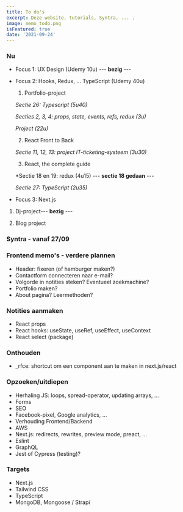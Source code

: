 ```yaml
---
title: To do's 
excerpt: Deze website, tutorials, Syntra, ... .
image: memo_todo.png
isFeatured: true
date: '2021-09-24'
---
```

### Nu

- Focus 1: UX Design (Udemy 10u) --- **bezig** ---

- Focus 2: Hooks, Redux, ... TypeScript (Udemy 40u)

  1. Portfolio-project

  *Sectie 26: Typescript (5u40)*

  *Secties 2, 3, 4: props, state, events, refs, redux (3u)*
  
  *Project (22u)*

  2. React Front to Back

  *Sectie 11, 12, 13: project IT-ticketing-systeem (3u30)*

  3. React, the complete guide

  *Sectie 18 en 19: redux (4u15) --- **sectie 18 gedaan** ---
  
  *Sectie 27: TypeScript (2u35)* 

- Focus 3: Next.js 

1. Dj-project--- **bezig** ---

2. Blog project


### Syntra - vanaf 27/09


### Frontend memo's - verdere plannen

- Header: fixeren (of hamburger maken?)
- Contactform connecteren naar e-mail?
- Volgorde in notities steken? Eventueel zoekmachine? 
- Portfolio maken? 
- About pagina? Leermethoden? 

### Notities aanmaken 

- React props
- React hooks: useState, useRef, useEffect, useContext
- React select (package)

### Onthouden

- _rfce: shortcut om een component aan te maken in next.js/react


### Opzoeken/uitdiepen

- Herhaling JS: loops, spread-operator, updating arrays, ... 
- Forms
- SEO
- Facebook-pixel, Google analytics, ...
- Verhouding Frontend/Backend
- AWS
- Next.js: redirects, rewrites, preview mode, preact, ...
- Eslint
- GraphQL
- Jest of Cypress (testing)?

### Targets 

- Next.js
- Tailwind CSS
- TypeScript
- MongoDB, Mongoose / Strapi 


